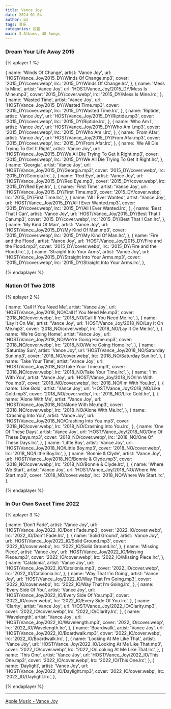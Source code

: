 ```yaml
---
title: Vance Joy
date: 2024-01-04
author: m1
tags: 音乐
categories: 浊音
main: 3 Albums, 40 Songs
---
```


### Dream Your Life Away 2015

{% aplayer 1 %}

{
name: 'Winds Of Change',
artist: 'Vance Joy',
url: 'HOST/Vance_Joy/2015_DY/Winds Of Change.mp3',
cover: '2015_DY/cover.webp',
lrc: '2015_DY/Winds Of Change.lrc',
},
{
name: 'Mess Is Mine',
artist: 'Vance Joy',
url: 'HOST/Vance_Joy/2015_DY/Mess Is Mine.mp3',
cover: '2015_DY/cover.webp',
lrc: '2015_DY/Mess Is Mine.lrc',
},
{
name: 'Wasted Time',
artist: 'Vance Joy',
url: 'HOST/Vance_Joy/2015_DY/Wasted Time.mp3',
cover: '2015_DY/cover.webp',
lrc: '2015_DY/Wasted Time.lrc',
},
{
name: 'Riptide',
artist: 'Vance Joy',
url: 'HOST/Vance_Joy/2015_DY/Riptide.mp3',
cover: '2015_DY/cover.webp',
lrc: '2015_DY/Riptide.lrc',
},
{
name: 'Who Am I',
artist: 'Vance Joy',
url: 'HOST/Vance_Joy/2015_DY/Who Am I.mp3',
cover: '2015_DY/cover.webp',
lrc: '2015_DY/Who Am I.lrc',
},
{
name: 'From Afar',
artist: 'Vance Joy',
url: 'HOST/Vance_Joy/2015_DY/From Afar.mp3',
cover: '2015_DY/cover.webp',
lrc: '2015_DY/From Afar.lrc',
},
{
name: 'We All Die Trying To Get It Right',
artist: 'Vance Joy',
url: 'HOST/Vance_Joy/2015_DY/We All Die Trying To Get It Right.mp3',
cover: '2015_DY/cover.webp',
lrc: '2015_DY/We All Die Trying To Get It Right.lrc',
},
{
name: 'Georgia',
artist: 'Vance Joy',
url: 'HOST/Vance_Joy/2015_DY/Georgia.mp3',
cover: '2015_DY/cover.webp',
lrc: '2015_DY/Georgia.lrc',
},
{
name: 'Red Eye',
artist: 'Vance Joy',
url: 'HOST/Vance_Joy/2015_DY/Red Eye.mp3',
cover: '2015_DY/cover.webp',
lrc: '2015_DY/Red Eye.lrc',
},
{
name: 'First Time',
artist: 'Vance Joy',
url: 'HOST/Vance_Joy/2015_DY/First Time.mp3',
cover: '2015_DY/cover.webp',
lrc: '2015_DY/First Time.lrc',
},
{
name: 'All I Ever Wanted',
artist: 'Vance Joy',
url: 'HOST/Vance_Joy/2015_DY/All I Ever Wanted.mp3',
cover: '2015_DY/cover.webp',
lrc: '2015_DY/All I Ever Wanted.lrc',
},
{
name: 'Best That I Can',
artist: 'Vance Joy',
url: 'HOST/Vance_Joy/2015_DY/Best That I Can.mp3',
cover: '2015_DY/cover.webp',
lrc: '2015_DY/Best That I Can.lrc',
},
{
name: 'My Kind Of Man',
artist: 'Vance Joy',
url: 'HOST/Vance_Joy/2015_DY/My Kind Of Man.mp3',
cover: '2015_DY/cover.webp',
lrc: '2015_DY/My Kind Of Man.lrc',
},
{
name: 'Fire and the Flood',
artist: 'Vance Joy',
url: 'HOST/Vance_Joy/2015_DY/Fire and the Flood.mp3',
cover: '2015_DY/cover.webp',
lrc: '2015_DY/Fire and the Flood.lrc',
},
{
name: 'Straight Into Your Arms',
artist: 'Vance Joy',
url: 'HOST/Vance_Joy/2015_DY/Straight Into Your Arms.mp3',
cover: '2015_DY/cover.webp',
lrc: '2015_DY/Straight Into Your Arms.lrc',
},

{% endaplayer %}

### Nation Of Two 2018

{% aplayer 2 %}

{
name: 'Call If You Need Me',
artist: 'Vance Joy',
url: 'HOST/Vance_Joy/2018_NO/Call If You Need Me.mp3',
cover: '2018_NO/cover.webp',
lrc: '2018_NO/Call If You Need Me.lrc',
},
{
name: 'Lay It On Me',
artist: 'Vance Joy',
url: 'HOST/Vance_Joy/2018_NO/Lay It On Me.mp3',
cover: '2018_NO/cover.webp',
lrc: '2018_NO/Lay It On Me.lrc',
},
{
name: 'We\'re Going Home',
artist: 'Vance Joy',
url: 'HOST/Vance_Joy/2018_NO/We\'re Going Home.mp3',
cover: '2018_NO/cover.webp',
lrc: '2018_NO/We\'re Going Home.lrc',
},
{
name: 'Saturday Sun',
artist: 'Vance Joy',
url: 'HOST/Vance_Joy/2018_NO/Saturday Sun.mp3',
cover: '2018_NO/cover.webp',
lrc: '2018_NO/Saturday Sun.lrc',
},
{
name: 'Take Your Time',
artist: 'Vance Joy',
url: 'HOST/Vance_Joy/2018_NO/Take Your Time.mp3',
cover: '2018_NO/cover.webp',
lrc: '2018_NO/Take Your Time.lrc',
},
{
name: 'I\'m With You',
artist: 'Vance Joy',
url: 'HOST/Vance_Joy/2018_NO/I\'m With You.mp3',
cover: '2018_NO/cover.webp',
lrc: '2018_NO/I\'m With You.lrc',
},
{
name: 'Like Gold',
artist: 'Vance Joy',
url: 'HOST/Vance_Joy/2018_NO/Like Gold.mp3',
cover: '2018_NO/cover.webp',
lrc: '2018_NO/Like Gold.lrc',
},
{
name: 'Alone With Me',
artist: 'Vance Joy',
url: 'HOST/Vance_Joy/2018_NO/Alone With Me.mp3',
cover: '2018_NO/cover.webp',
lrc: '2018_NO/Alone With Me.lrc',
},
{
name: 'Crashing Into You',
artist: 'Vance Joy',
url: 'HOST/Vance_Joy/2018_NO/Crashing Into You.mp3',
cover: '2018_NO/cover.webp',
lrc: '2018_NO/Crashing Into You.lrc',
},
{
name: 'One Of These Days',
artist: 'Vance Joy',
url: 'HOST/Vance_Joy/2018_NO/One Of These Days.mp3',
cover: '2018_NO/cover.webp',
lrc: '2018_NO/One Of These Days.lrc',
},
{
name: 'Little Boy',
artist: 'Vance Joy',
url: 'HOST/Vance_Joy/2018_NO/Little Boy.mp3',
cover: '2018_NO/cover.webp',
lrc: '2018_NO/Little Boy.lrc',
},
{
name: 'Bonnie & Clyde',
artist: 'Vance Joy',
url: 'HOST/Vance_Joy/2018_NO/Bonnie & Clyde.mp3',
cover: '2018_NO/cover.webp',
lrc: '2018_NO/Bonnie & Clyde.lrc',
},
{
name: 'Where We Start',
artist: 'Vance Joy',
url: 'HOST/Vance_Joy/2018_NO/Where We Start.mp3',
cover: '2018_NO/cover.webp',
lrc: '2018_NO/Where We Start.lrc',
},

{% endaplayer %}

### In Our Own Sweet Time 2022

{% aplayer 3 %}

{
name: 'Don\'t Fade',
artist: 'Vance Joy',
url: 'HOST/Vance_Joy/2022_IO/Don\'t Fade.mp3',
cover: '2022_IO/cover.webp',
lrc: '2022_IO/Don\'t Fade.lrc',
},
{
name: 'Solid Ground',
artist: 'Vance Joy',
url: 'HOST/Vance_Joy/2022_IO/Solid Ground.mp3',
cover: '2022_IO/cover.webp',
lrc: '2022_IO/Solid Ground.lrc',
},
{
name: 'Missing Piece',
artist: 'Vance Joy',
url: 'HOST/Vance_Joy/2022_IO/Missing Piece.mp3',
cover: '2022_IO/cover.webp',
lrc: '2022_IO/Missing Piece.lrc',
},
{
name: 'Catalonia',
artist: 'Vance Joy',
url: 'HOST/Vance_Joy/2022_IO/Catalonia.mp3',
cover: '2022_IO/cover.webp',
lrc: '2022_IO/Catalonia.lrc',
},
{
name: 'Way That I’m Going',
artist: 'Vance Joy',
url: 'HOST/Vance_Joy/2022_IO/Way That I’m Going.mp3',
cover: '2022_IO/cover.webp',
lrc: '2022_IO/Way That I’m Going.lrc',
},
{
name: 'Every Side Of You',
artist: 'Vance Joy',
url: 'HOST/Vance_Joy/2022_IO/Every Side Of You.mp3',
cover: '2022_IO/cover.webp',
lrc: '2022_IO/Every Side Of You.lrc',
},
{
name: 'Clarity',
artist: 'Vance Joy',
url: 'HOST/Vance_Joy/2022_IO/Clarity.mp3',
cover: '2022_IO/cover.webp',
lrc: '2022_IO/Clarity.lrc',
},
{
name: 'Wavelength',
artist: 'Vance Joy',
url: 'HOST/Vance_Joy/2022_IO/Wavelength.mp3',
cover: '2022_IO/cover.webp',
lrc: '2022_IO/Wavelength.lrc',
},
{
name: 'Boardwalk',
artist: 'Vance Joy',
url: 'HOST/Vance_Joy/2022_IO/Boardwalk.mp3',
cover: '2022_IO/cover.webp',
lrc: '2022_IO/Boardwalk.lrc',
},
{
name: 'Looking At Me Like That',
artist: 'Vance Joy',
url: 'HOST/Vance_Joy/2022_IO/Looking At Me Like That.mp3',
cover: '2022_IO/cover.webp',
lrc: '2022_IO/Looking At Me Like That.lrc',
},
{
name: 'This One',
artist: 'Vance Joy',
url: 'HOST/Vance_Joy/2022_IO/This One.mp3',
cover: '2022_IO/cover.webp',
lrc: '2022_IO/This One.lrc',
},
{
name: 'Daylight',
artist: 'Vance Joy',
url: 'HOST/Vance_Joy/2022_IO/Daylight.mp3',
cover: '2022_IO/cover.webp',
lrc: '2022_IO/Daylight.lrc',
},

{% endaplayer %}

---

[Apple Music - Vance Joy](https://music.apple.com/cn/artist/vance-joy/594135753)
